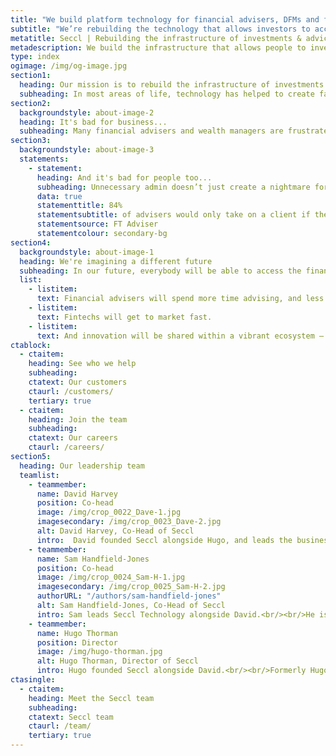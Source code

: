 ```yaml
---
title: "We build platform technology for financial advisers, DFMs and fintechs"
subtitle: "We’re rebuilding the technology that allows investors to access financial markets. Our software helps financial advisers, investment managers and fintechs of all sizes to more easily and affordably operate their own investment platform."
metatitle: Seccl | Rebuilding the infrastructure of investments & advice
metadescription: We build the infrastructure that allows people to invest. Our platform technology powers the most innovative businesses in financial services today.
type: index
ogimage: /img/og-image.jpg
section1:
  heading: Our mission is to rebuild the infrastructure of investments and advice
  subheading: In most areas of life, technology has helped to create fast, seamless and highly personalised experiences. But when it comes to money management, technology is getting in the way.
section2:
  backgroundstyle: about-image-2
  heading: It's bad for business...
  subheading: Many financial advisers and wealth managers are frustrated with the wrap platforms or investment technology that they use. Integration is painful and costly. Admin staff waste time rekeying data between systems. And clients can end up paying for a service that they’re not really happy with.<br/><br/>Meanwhile, young and ambitious fintechs struggle to get to market because of solutions that are expensive to use and difficult to build on.
section3:
  backgroundstyle: about-image-3
  statements:
    - statement:
      heading: And it's bad for people too...
      subheading: Unnecessary admin doesn’t just create a nightmare for administrators. It also makes financial advice more difficult to come by, as advisers are forced to turn away less affluent clients.<br/><br/>Meanwhile, the difficulty of launching low-cost investment products means that accessing investments can be more expensive than it needs to be.
      data: true
      statementtitle: 84%
      statementsubtitle: of advisers would only take on a client if they have more than £100,000
      statementsource: FT Adviser
      statementcolour: secondary-bg
section4:
  backgroundstyle: about-image-1
  heading: We're imagining a different future
  subheading: In our future, everybody will be able to access the financial markets, or find the advice they need, more easily and affordably than ever.<br/><br/>Savers will be able to access high quality financial advice on demand, whenever, however they want it.
  list:
    - listitem:
      text: Financial advisers will spend more time advising, and less time on admin.
    - listitem:
      text: Fintechs will get to market fast.
    - listitem:
      text: And innovation will be shared within a vibrant ecosystem – so that ambitious businesses of all shapes and sizes can work together more easily than ever.
ctablock:
  - ctaitem:
    heading: See who we help
    subheading:
    ctatext: Our customers
    ctaurl: /customers/
    tertiary: true
  - ctaitem:
    heading: Join the team
    subheading:
    ctatext: Our careers
    ctaurl: /careers/
section5:
  heading: Our leadership team
  teamlist:
    - teammember:
      name: David Harvey
      position: Co-head
      image: /img/crop_0022_Dave-1.jpg
      imagesecondary: /img/crop_0023_Dave-2.jpg
      alt: David Harvey, Co-Head of Seccl
      intro:  David founded Seccl alongside Hugo, and leads the business with Sam.<br/><br/>He has an extensive knowledge of stockbroking, trading, settlement and custody administration systems.<br/><br/>David's experiences with existing software models, which are typically between 15 and 30 years old, led him to conclude that he could dramatically improve upon current solutions through innovative architecture, APIs and serverless technology.
    - teammember:
      name: Sam Handfield-Jones
      position: Co-head
      image: /img/crop_0024_Sam-H-1.jpg
      imagesecondary: /img/crop_0025_Sam-H-2.jpg
      authorURL: "/authors/sam-handfield-jones"
      alt: Sam Handfield-Jones, Co-Head of Seccl
      intro: Sam leads Seccl Technology alongside David.<br/><br/>He is passionate about fintech and the role that technology can play in opening access to financial services, and has championed both financial and digital education through initiatives like the Octopus Academy.<br/><br/>Sam joined Octopus – Seccl’s parent company in 2013 in financial planning and corporate development, working on strategy and M&A.
    - teammember:
      name: Hugo Thorman
      position: Director
      image: /img/hugo-thorman.jpg
      alt: Hugo Thorman, Director of Seccl
      intro: Hugo founded Seccl alongside David.<br/><br/>Formerly Hugo was Chief Executive of the Ascentric Wrap Platform which he launched in 2007 and grew to £9.7bn of assets. Before that he was Chairman of James Hay, launching the James Hay Platform in 2003.<br/><br/>Having previously worked together, Hugo shares David’s views on the opportunity to reduce costs and improve service by building flexible, integration-ready technology.
ctasingle:
  - ctaitem:
    heading: Meet the Seccl team
    subheading:
    ctatext: Seccl team
    ctaurl: /team/
    tertiary: true
---
```


